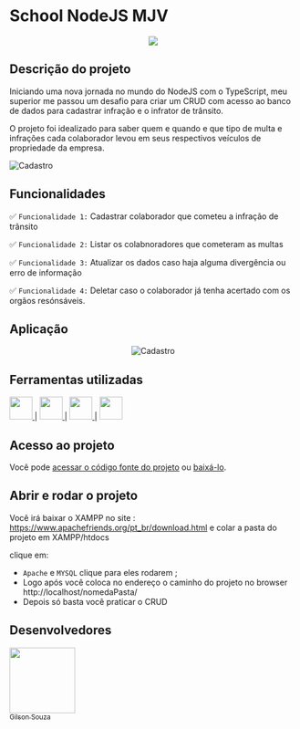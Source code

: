 # School NodeJS MJV

<p align="center">
   <img src="https://img.shields.io/badge/status-Conclu%C3%ADdo-brightgreen"/>
</p>


## Descrição do projeto 

<p align="justify">

Iniciando uma nova jornada no mundo do NodeJS com o TypeScript, meu superior me passou um desafio para criar um CRUD com acesso ao banco de dados para cadastrar infração e o infrator de trânsito.

O projeto foi idealizado para saber quem e quando e que tipo de multa e infrações cada colaborador levou em seus respectivos veículos de propriedade da empresa.
  
![Cadastro](././img/cadastro.png)
</p>

## Funcionalidades

✅ `Funcionalidade 1:` Cadastrar colaborador que cometeu a infração de trânsito

✅ `Funcionalidade 2:` Listar os colabnoradores que cometeram as multas 

✅ `Funcionalidade 3:` Atualizar os dados caso haja alguma divergência ou erro de informação

✅ `Funcionalidade 4:` Deletar caso o colaborador já tenha acertado com os orgãos resónsáveis.

## Aplicação

<div align="center">

![Cadastro](././img/cadastroGif.gif)

  </div>
 
 ###

## Ferramentas utilizadas

<a href="https://www.java.com" target="_blank"> <img src="https://cdn.jsdelivr.net/gh/devicons/devicon/icons/html5/html5-original-wordmark.svg" widht="40" height="40" /> </a> | <a href="https://developer.android.com/studio" target="_blank"> <img src="https://cdn.jsdelivr.net/gh/devicons/devicon/icons/css3/css3-original-wordmark.svg" widht="40" 
height="40" /> </a> | <a href="https://firebase.google.com/?hl=pt" target="_blank"> <img src="https://cdn.jsdelivr.net/gh/devicons/devicon/icons/php/php-original.svg" widht="40" height="40" />
 </a> | <a href="https://firebase.google.com/?hl=pt" target="_blank"> <img src="https://cdn.jsdelivr.net/gh/devicons/devicon/icons/mysql/mysql-original-wordmark.svg" widht="40" height="40" />
</a> 

###

## Acesso ao projeto

Você pode [acessar o código fonte do projeto](https://github.com/Gilson1992/infracaoTransito.git) ou [baixá-lo](https://github.com/Gilson1992/crud_Php/archive/refs/heads/main.zip).

## Abrir e rodar o projeto

Você irá baixar o XAMPP  no site : 
https://www.apachefriends.org/pt_br/download.html
 e colar a pasta do projeto em XAMPP/htdocs

clique em:

- `Apache` e `MYSQL` clique para eles rodarem ;
- Logo após você coloca no endereço o caminho do projeto no browser
      http://localhost/nomedaPasta/ 
- Depois só basta você praticar o CRUD

## Desenvolvedores

[<img src="https://avatars.githubusercontent.com/u/85595327?v=4" width=115><br><sub>Gilson Souza</sub>](https://github.com/Gilson1992)


